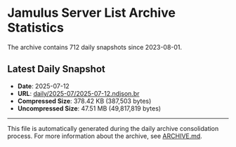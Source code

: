 # Jamulus Server List Archive Statistics

The archive contains 712 daily snapshots since 2023-08-01.

## Latest Daily Snapshot

- **Date**: 2025-07-12
- **URL**: [daily/2025-07/2025-07-12.ndjson.br](https://jamulus-archive.ap-south-1.linodeobjects.com/main/daily/2025-07/2025-07-12.ndjson.br)
- **Compressed Size**: 378.42 KB (387,503 bytes)
- **Uncompressed Size**: 47.51 MB (49,817,819 bytes)

---

This file is automatically generated during the daily archive consolidation process.
For more information about the archive, see [ARCHIVE.md](ARCHIVE.md).
